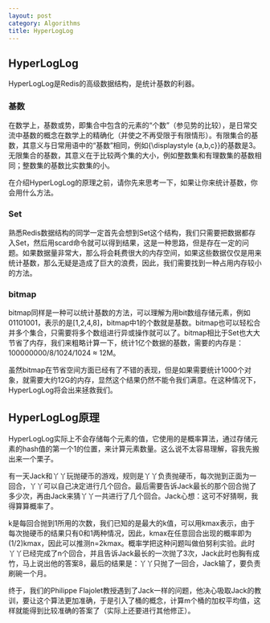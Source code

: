 ```yaml
---
layout: post
category: Algorithms
title: HyperLogLog
---
```


## HyperLogLog

HyperLogLog是Redis的高级数据结构，是统计基数的利器。

### 基数
在数学上，基数或势，即集合中包含的元素的“个数”（参见势的比较），是日常交流中基数的概念在数学上的精确化（并使之不再受限于有限情形）。有限集合的基数，其意义与日常用语中的“基数”相同，例如{\displaystyle {a,b,c}}的基数是3。无限集合的基数，其意义在于比较两个集的大小，例如整数集和有理数集的基数相同；整数集的基数比实数集的小。

在介绍HyperLogLog的原理之前，请你先来思考一下，如果让你来统计基数，你会用什么方法。

### Set

熟悉Redis数据结构的同学一定首先会想到Set这个结构，我们只需要把数据都存入Set，然后用scard命令就可以得到结果，这是一种思路，但是存在一定的问题。如果数据量非常大，那么将会耗费很大的内存空间，如果这些数据仅仅是用来统计基数，那么无疑是造成了巨大的浪费，因此，我们需要找到一种占用内存较小的方法。

### bitmap
bitmap同样是一种可以统计基数的方法，可以理解为用bit数组存储元素，例如01101001，表示的是[1,2,4,8]，bitmap中1的个数就是基数。bitmap也可以轻松合并多个集合，只需要将多个数组进行异或操作就可以了。bitmap相比于Set也大大节省了内存，我们来粗略计算一下，统计1亿个数据的基数，需要的内存是：100000000/8/1024/1024 ≈ 12M。

虽然bitmap在节省空间方面已经有了不错的表现，但是如果需要统计1000个对象，就需要大约12G的内存，显然这个结果仍然不能令我们满意。在这种情况下，HyperLogLog将会出来拯救我们。

## HyperLogLog原理
HyperLogLog实际上不会存储每个元素的值，它使用的是概率算法，通过存储元素的hash值的第一个1的位置，来计算元素数量。这么说不太容易理解，容我先搬出来一个栗子。

有一天Jack和丫丫玩抛硬币的游戏，规则是丫丫负责抛硬币，每次抛到正面为一回合，丫丫可以自己决定进行几个回合。最后需要告诉Jack最长的那个回合抛了多少次，再由Jack来猜丫丫一共进行了几个回合。Jack心想：这可不好猜啊，我得算算概率了。

k是每回合抛到1所用的次数，我们已知的是最大的k值，可以用kmax表示，由于每次抛硬币的结果只有0和1两种情况，因此，kmax在任意回合出现的概率即为(1/2)kmax，因此可以推测n=2kmax。概率学把这种问题叫做伯努利实验。此时丫丫已经完成了n个回合，并且告诉Jack最长的一次抛了3次，Jack此时也胸有成竹，马上说出他的答案8，最后的结果是：丫丫只抛了一回合，Jack输了，要负责刷碗一个月。

终于，我们的Philippe Flajolet教授遇到了Jack一样的问题，他决心吸取Jack的教训，要让这个算法更加准确，于是引入了桶的概念，计算m个桶的加权平均值，这样就能得到比较准确的答案了（实际上还要进行其他修正）。
